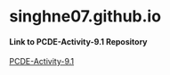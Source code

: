 # singhne07.github.io

#### Link to PCDE-Activity-9.1 Repository
[PCDE-Activity-9.1](https://singhne07.github.io/PCDE-Activity-9.1/)
